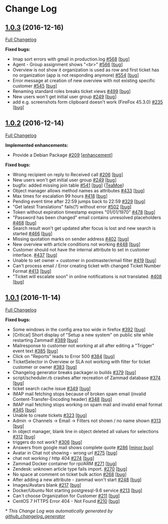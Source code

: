 # Change Log

## [1.0.3](https://github.com/zammad/zammad/tree/1.0.3) (2016-12-16)
[Full Changelog](https://github.com/zammad/zammad/compare/1.0.2...1.0.3)

**Fixed bugs:**

- Imap sort errors with gmail in production.log [\#568](https://github.com/zammad/zammad/issues/568) [[bug](https://github.com/zammad/zammad/labels/bug)]
- Agent - Group assignment shows "\<br\>" [\#566](https://github.com/zammad/zammad/issues/566) [[bug](https://github.com/zammad/zammad/labels/bug)]
- Overview is not show it organization is used as row and first ticket has no organization \(app is not responding anymore\) [\#554](https://github.com/zammad/zammad/issues/554) [[bug](https://github.com/zammad/zammad/labels/bug)]
- Error message at creation of new overview with not existing specific customer [\#545](https://github.com/zammad/zammad/issues/545) [[bug](https://github.com/zammad/zammad/labels/bug)]
- Renaming standard roles breaks ticket views [\#499](https://github.com/zammad/zammad/issues/499) [[bug](https://github.com/zammad/zammad/labels/bug)]
- New users won't get initial user group [\#249](https://github.com/zammad/zammad/issues/249) [[bug](https://github.com/zammad/zammad/labels/bug)]
- add e.g. screenshots form clipboard doesn't work \(FireFox 45.3.0\) [\#235](https://github.com/zammad/zammad/issues/235) [[bug](https://github.com/zammad/zammad/labels/bug)]

## [1.0.2](https://github.com/zammad/zammad/tree/1.0.2) (2016-12-14)
[Full Changelog](https://github.com/zammad/zammad/compare/1.0.1...1.0.2)

**Implemented enhancements:**

- Provide a Debian Package [\#209](https://github.com/zammad/zammad/issues/209) [[enhancement](https://github.com/zammad/zammad/labels/enhancement)]

**Fixed bugs:**
- Wrong recipient on reply to Received call [\#206](https://github.com/zammad/zammad/issues/206) [[bug](https://github.com/zammad/zammad/labels/bug)]
- New users won't get initial user group [\#249](https://github.com/zammad/zammad/issues/249) [[bug](https://github.com/zammad/zammad/labels/bug)]
- bugfix: added missing join table [\#541](https://github.com/zammad/zammad/pull/541) [[bug](https://github.com/zammad/zammad/labels/bug)] ([TeaMoe](https://github.com/TeaMoe))
- Object manager allows method names as attributes [\#433](https://github.com/zammad/zammad/issues/433) [[bug](https://github.com/zammad/zammad/labels/bug)]
- Max times for escalation 99 hours [\#418](https://github.com/zammad/zammad/issues/418) [[bug](https://github.com/zammad/zammad/labels/bug)]
- Pending event time after 22:59 jumps back to 22:59 [\#329](https://github.com/zammad/zammad/issues/329) [[bug](https://github.com/zammad/zammad/labels/bug)]
- "Get latest Translations" fails\(?\) without error [\#502](https://github.com/zammad/zammad/issues/502) [[bug](https://github.com/zammad/zammad/labels/bug)]
- Token without expiration timestamp expires "01/01/1970"  [\#478](https://github.com/zammad/zammad/issues/478) [[bug](https://github.com/zammad/zammad/labels/bug)]
- "Password has been changed" email contains unresolved placeholders [\#468](https://github.com/zammad/zammad/issues/468) [[bug](https://github.com/zammad/zammad/labels/bug)]
- Search result won't get updated after focus is lost and new search is started [\#466](https://github.com/zammad/zammad/issues/466) [[bug](https://github.com/zammad/zammad/labels/bug)]
- Missing quotation marks on sender address [\#402](https://github.com/zammad/zammad/issues/402) [[bug](https://github.com/zammad/zammad/labels/bug)]
- New overview with article conditions not working [\#448](https://github.com/zammad/zammad/issues/448) [[bug](https://github.com/zammad/zammad/labels/bug)]
- Customer should not have the internal attribute to set in customer interface. [\#437](https://github.com/zammad/zammad/issues/437) [[bug](https://github.com/zammad/zammad/labels/bug)]
- Unable to set owner + customer in postmaster/email filter [\#419](https://github.com/zammad/zammad/issues/419) [[bug](https://github.com/zammad/zammad/labels/bug)]
- Can't process email / Error creating ticket with changed Ticket Number Format [\#413](https://github.com/zammad/zammad/issues/413) [[bug](https://github.com/zammad/zammad/labels/bug)]
- "Ticket will escalate soon" in online notifications is not translated. [\#408](https://github.com/zammad/zammad/issues/408) [[bug](https://github.com/zammad/zammad/labels/bug)]


## [1.0.1](https://github.com/zammad/zammad/tree/1.0.1) (2016-11-14)
[Full Changelog](https://github.com/zammad/zammad/compare/1.0.0...1.0.1)

**Fixed bugs:**

- Some windows in the config area too wide in firefox [\#392](https://github.com/zammad/zammad/issues/392) [[bug](https://github.com/zammad/zammad/labels/bug)]
- \[Critical\] Short display of "Setup a new system" on public site while restarting Zammad! [\#389](https://github.com/zammad/zammad/issues/389) [[bug](https://github.com/zammad/zammad/labels/bug)]
- Mailresponse to customer not working at all after editing a "Trigger" event text [\#385](https://github.com/zammad/zammad/issues/385) [[bug](https://github.com/zammad/zammad/labels/bug)]
- Click on "Reports" leads to Error 500 [\#384](https://github.com/zammad/zammad/issues/384) [[bug](https://github.com/zammad/zammad/labels/bug)]
- TicketSelector in Overview or SLA not working with filter for ticket customer or owner [\#383](https://github.com/zammad/zammad/issues/383) [[bug](https://github.com/zammad/zammad/labels/bug)]
- Changelog generator breaks packager.io builds [\#379](https://github.com/zammad/zammad/issues/379) [[bug](https://github.com/zammad/zammad/labels/bug)]
- script/scheduler.rb crashes after recreation of Zammad database [\#374](https://github.com/zammad/zammad/issues/374) [[bug](https://github.com/zammad/zammad/labels/bug)]
- ticket search cache issue [\#349](https://github.com/zammad/zammad/issues/349) [[bug](https://github.com/zammad/zammad/labels/bug)]
- IMAP mail fetching stops because of broken spam email \(invalid Content-Transfer-Encoding header\) [\#348](https://github.com/zammad/zammad/issues/348) [[bug](https://github.com/zammad/zammad/labels/bug)]
- IMAP mail fetching stops working on spam mail and invalid email format [\#345](https://github.com/zammad/zammad/issues/345) [[bug](https://github.com/zammad/zammad/labels/bug)]
- Unable to create tickets [\#323](https://github.com/zammad/zammad/issues/323) [[bug](https://github.com/zammad/zammad/labels/bug)]
- Admin -\> Channels -\> Email -\> Filters not shown / no name shown [\#313](https://github.com/zammad/zammad/issues/313) [[bug](https://github.com/zammad/zammad/labels/bug)]
- In object manager, blank line in object deleted all values for selections [\#312](https://github.com/zammad/zammad/issues/312) [[bug](https://github.com/zammad/zammad/labels/bug)]
- triggers do not work? [\#306](https://github.com/zammad/zammad/issues/306) [[bug](https://github.com/zammad/zammad/labels/bug)]
- Answers from google mail shows complete quote [\#286](https://github.com/zammad/zammad/issues/286) [[minor bug](https://github.com/zammad/zammad/labels/minor%20bug)]
- Avatar in Chat not showing - wrong url [\#275](https://github.com/zammad/zammad/issues/275) [[bug](https://github.com/zammad/zammad/labels/bug)]
- chat not working / http 404 [\#274](https://github.com/zammad/zammad/issues/274) [[bug](https://github.com/zammad/zammad/labels/bug)]
- Zammad Docker container for rpi/ARM [\#271](https://github.com/zammad/zammad/issues/271) [[bug](https://github.com/zammad/zammad/labels/bug)]
- Zendesk: unknown article type fails import. [\#270](https://github.com/zammad/zammad/issues/270) [[bug](https://github.com/zammad/zammad/labels/bug)]
- No space at comment on ticket bulk action  [\#268](https://github.com/zammad/zammad/issues/268) [[bug](https://github.com/zammad/zammad/labels/bug)]
- After adding a new attribute - zammad won't start [\#248](https://github.com/zammad/zammad/issues/248) [[bug](https://github.com/zammad/zammad/labels/bug)]
- Images/Avatars blank [\#217](https://github.com/zammad/zammad/issues/217) [[bug](https://github.com/zammad/zammad/labels/bug)]
- Docker/Ubuntu Not starting postgresql-9.6 service [\#213](https://github.com/zammad/zammad/issues/213) [[bug](https://github.com/zammad/zammad/labels/bug)]
- Can´t choose Organization for Customer [\#211](https://github.com/zammad/zammad/issues/211) [[bug](https://github.com/zammad/zammad/labels/bug)]
- CentOS 7 HTTPS Error 404 - Not Found [\#210](https://github.com/zammad/zammad/issues/210) [[bug](https://github.com/zammad/zammad/labels/bug)]



\* *This Change Log was automatically generated by [github_changelog_generator](https://github.com/skywinder/Github-Changelog-Generator)*
